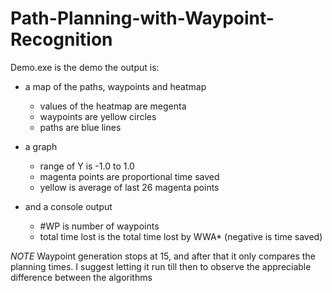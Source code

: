 # Path-Planning-with-Waypoint-Recognition
Demo.exe is the demo
the output is:

* a map of the paths, waypoints and heatmap
  * values of the heatmap are megenta
  * waypoints are yellow circles
  * paths are blue lines

* a graph
  * range of Y is -1.0 to 1.0
  * magenta points are proportional time saved
  * yellow is average of last 26 magenta points

* and a console output
  * #WP is number of waypoints
  * total time lost is the total time lost by WWA* (negative is time saved)

*NOTE*
Waypoint generation stops at 15, and after that it only compares
the planning times. I suggest letting it run till then to observe
the appreciable difference between the algorithms

